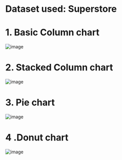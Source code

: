 # Dataset used: Superstore
# 1. Basic Column chart
![image](https://user-images.githubusercontent.com/86396701/139695502-7559e10b-6d26-402e-806f-fd05382bcb30.png)

# 2. Stacked Column chart
![image](https://user-images.githubusercontent.com/86396701/139698790-df056a47-3486-424d-9a28-e13647daf52b.png)

# 3. Pie chart
![image](https://user-images.githubusercontent.com/86396701/139814972-7cd4c451-57e7-4444-a615-e75ff20f552d.png)

# 4 .Donut chart
![image](https://user-images.githubusercontent.com/86396701/139816113-dc34f16f-6426-4e26-882f-3a67f5fb13d7.png)

